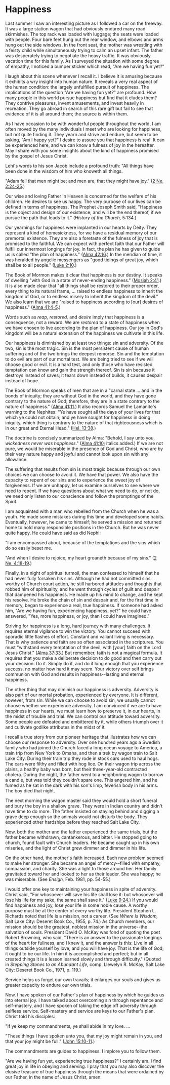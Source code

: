 # Happiness

Last summer I saw an interesting picture as I followed a car on the freeway.
It was a large station wagon that had obviously endured many road skirmishes.
The top rack was loaded with luggage; the seats were loaded with people. Four
bare feet hung out the rear window, and elbows and arms hung out the side
windows. In the front seat, the mother was wrestling with a feisty child while
simultaneously trying to calm an upset infant. The father was desperately
trying to negotiate the heavy traffic. It was obviously vacation time for this
family. As I surveyed the situation with some degree of empathy, I noticed a
bumper sticker which read, "Are we having fun yet?"

I laugh about this scene whenever I recall it. I believe it is amusing because
it exhibits a wry insight into human nature. It reveals a very real aspect of
the human condition: the largely unfulfilled pursuit of happiness. The
implications of the question "Are we having fun yet?" are profound. How many
people in this world pursue happiness but find that it eludes them? They
contrive pleasures, invent amusements, and invest heavily in recreation. They
go abroad in search of this rare gift but fail to see that evidence of it is
all around them; the source is within them.

As I have occasion to be with wonderful people throughout the world, I am
often moved by the many individuals I meet who are looking for happiness, but
not quite finding it. They yearn and strive and endure, but seem to be asking,
"Am I happy yet?" I desire to assure you that happiness is real. It can be
experienced here, and we can know a fulness of joy in the hereafter. May I
share with you some insights about the kind of happiness promised by the
gospel of Jesus Christ.

Lehi's words to his son Jacob include a profound truth: "All things have been
done in the wisdom of him who knoweth all things.

"Adam fell that men might be; and men are, that they might have joy." ([2 Ne.
2:24-25](https://www.lds.org/scriptures/bofm/2-ne/2.24-25?lang=eng#23).)

Our wise and loving Father in Heaven is concerned for the welfare of his
children. He desires to see us happy. The very purpose of our lives can be
defined in terms of happiness. The Prophet Joseph Smith said, "Happiness is
the object and design of our existence; and will be the end thereof, if we
pursue the path that leads to it." (_History of the Church,_ 5:134.)

Our yearnings for happiness were implanted in our hearts by Deity. They
represent a kind of homesickness, for we have a residual memory of our
premortal existence. They are also a foretaste of the fulness of joy that is
promised to the faithful. We can expect with perfect faith that our Father
will fulfill our innermost longings for joy. In fact, the plan he has given to
guide us is called "the plan of happiness." ([Alma
42:16](https://www.lds.org/scriptures/bofm/alma/42.16?lang=eng#15).) In the
meridian of time, it was heralded by angelic messengers as "good tidings of
great joy, which shall be to all people." ([Luke
2:10](https://www.lds.org/scriptures/nt/luke/2.10?lang=eng#9).)

The Book of Mormon makes it clear that happiness is our destiny. It speaks of
dwelling "with God in a state of never-ending happiness." ([Mosiah
2:41](https://www.lds.org/scriptures/bofm/mosiah/2.41?lang=eng#40).) It is
also made clear that "all things shall be restored to their proper order,
every thing to its natural frame, ... raised to endless happiness to inherit the
kingdom of God, or to endless misery to inherit the kingdom of the devil." We
also learn that we are "raised to happiness according to [our] desires of
happiness." ([Alma
41:4-5](https://www.lds.org/scriptures/bofm/alma/41.4-5?lang=eng#3).)

Words such as _reap, restored,_ and _desire_ imply that happiness is a
consequence, not a reward. We are _restored_ to a state of happiness when we
have chosen to live according to the plan of happiness. Our joy in God's
kingdom will be a natural extension of the happiness we cultivate in this
life.

Our happiness is diminished by at least two things: sin and adversity. Of the
two, sin is the most tragic. Sin is the most persistent cause of human
suffering and of the two brings the deepest remorse. Sin and the temptation to
do evil are part of our mortal test. We are being tried to see if we will
choose good or evil. It is a hard test, and only those who have resisted
temptation can know and gain the strength thereof. Sin is sin because it
destroys instead of saves; it tears down instead of builds, it causes despair
instead of hope.

The Book of Mormon speaks of men that are in a "carnal state ... and in the
bonds of iniquity; they are without God in the world, and they have gone
contrary to the nature of God; therefore, they are in a state contrary to the
nature of happiness." ([Alma
41:11](https://www.lds.org/scriptures/bofm/alma/41.11?lang=eng#10).) It also
records Samuel the Lamanite's warning to the Nephites: "Ye have sought all the
days of your lives for that which ye could not obtain; and ye have sought for
happiness in doing iniquity, which thing is contrary to the nature of that
righteousness which is in our great and Eternal Head." ([Hel.
13:38](https://www.lds.org/scriptures/bofm/hel/13.38?lang=eng#37).)

The doctrine is concisely summarized by Alma: "Behold, I say unto you,
_wickedness never was happiness_." ([Alma
41:10](https://www.lds.org/scriptures/bofm/alma/41.10?lang=eng#9); italics
added.) If we are not pure, we would be miserable in the presence of God and
Christ, who are by their very nature happy and joyful and cannot look upon sin
with any allowance.

The suffering that results from sin is most tragic because through our own
choices we can choose to avoid it. We have that power. We also have the
capacity to repent of our sins and to experience the sweet joy of forgiveness.
If we are unhappy, let us examine ourselves to see where we need to repent. If
we have questions about what we need to do, or not do, we need only listen to
our conscience and follow the promptings of the Spirit.

I am acquainted with a man who rebelled from the Church when he was a youth.
He made some mistakes during this time and developed some habits. Eventually,
however, he came to himself; he served a mission and returned home to hold
many responsible positions in the Church. But he was never quite happy. He
could have said as did Nephi:

"I am encompassed about, because of the temptations and the sins which do so
easily beset me.

"And when I desire to rejoice, my heart groaneth because of my sins." ([2 Ne.
4:18-19](https://www.lds.org/scriptures/bofm/2-ne/4.18-19?lang=eng#17).)

Finally, in a night of spiritual turmoil, the man confessed to himself that he
had never fully forsaken his sins. Although he had not committed sins worthy
of Church court action, he still harbored attitudes and thoughts that robbed
him of spirituality, and he went through cycles of guilt and despair that
dampened his happiness. He made up his mind to change, and he kept his
resolve. He broke the chain of sin and despair and, for the first time in
memory, began to experience a real, true happiness. If someone had asked him,
"Are we having fun, experiencing happiness, yet?" he could have answered,
"Yes, more happiness, or joy, than I could have imagined."

Striving for happiness is a long, hard journey with many challenges. It
requires eternal vigilance to win the victory. You cannot succeed with
sporadic little flashes of effort. Constant and valiant living is necessary.
That is why patience and faith are so often associated in the scriptures. You
must "withstand every temptation of the devil, with [your] faith on the Lord
Jesus Christ." ([Alma
37:33](https://www.lds.org/scriptures/bofm/alma/37.33?lang=eng#32).) But
remember, faith is not a magical formula. It requires that you make a
deliberate decision to do good and then carry out your decision. Do it. Simply
do it, and do it long enough that you experience success, no matter how hard
it may seem. Your victory over self brings communion with God and results in
happiness--lasting and eternal happiness.

The other thing that may diminish our happiness is adversity. Adversity is
also part of our mortal probation, experienced by everyone. It is different,
however, from sin. While we can choose to avoid sin, we usually cannot choose
whether we experience adversity. I am convinced if we are to have happiness in
our hearts, we must learn how to preserve it, in our hearts, in the midst of
trouble and trial. We can control our attitude toward adversity. Some people
are defeated and embittered by it, while others triumph over it and cultivate
godlike attributes in the midst of it.

I recall a true story from our pioneer heritage that illustrates how we can
choose our response to adversity. Over one hundred years ago a Swedish family
who had joined the Church faced a long ocean voyage to America, a train trip
from New York to Omaha, and then a trek by wagon train to Salt Lake City.
During their train trip they rode in stock cars used to haul hogs. The cars
were filthy and filled with hog lice. On their wagon trip across the plains, a
healthy baby was born, but their three-year-old contracted cholera. During the
night, the father went to a neighboring wagon to borrow a candle, but was told
they couldn't spare one. This angered him, and he fumed as he sat in the dark
with his son's limp, feverish body in his arms. The boy died that night.

The next morning the wagon master said they would hold a short funeral and
bury the boy in a shallow grave. They were in Indian country and didn't have
time to do more. The father insisted on staying behind and digging a grave
deep enough so the animals would not disturb the body. They experienced other
hardships before they reached Salt Lake City.

Now, both the mother and the father experienced the same trials, but the
father became withdrawn, cantankerous, and bitter. He stopped going to church,
found fault with Church leaders. He became caught up in his own miseries, and
the light of Christ grew dimmer and dimmer in his life.

On the other hand, the mother's faith increased. Each new problem seemed to
make her stronger. She became an angel of mercy--filled with empathy,
compassion, and charity. She was a light to those around her. Her family
gravitated toward her and looked to her as their leader. She was happy; he was
miserable. (See _Ensign,_ Feb. 1981, pp. 54-55.)

I would offer one key to maintaining your happiness in spite of adversity.
Christ said, "For whosoever will save his life shall lose it: but whosoever
will lose his life for my sake, the same shall save it." ([Luke
9:24](https://www.lds.org/scriptures/nt/luke/9.24?lang=eng#23).) If you would
find happiness and joy, lose your life in some noble cause. A worthy purpose
must be at the center of every worthy life. President Stephen L. Richards
noted that life is a mission, not a career. (See _Where Is Wisdom,_ Salt Lake
City: Deseret Book Co., 1955, p. 74.) As Church members, our mission should be
the greatest, noblest mission in the universe--the salvation of souls.
President David O. McKay was fond of quoting the poet Robert Browning, who
said, "There is an answer to the passionate longings of the heart for
fullness, and I knew it, and the answer is this: Live in all things outside
yourself by love, and you will have joy. That is the life of God; it ought to
be our life. In him it is accomplished and perfect; but in all created things
it is a lesson learned slowly and through difficulty." (Quoted in _Stepping
Stones to an Abundant Life,_ comp. Llewelyn R. McKay, Salt Lake City: Deseret
Book Co., 1971, p. 119.)

Service helps us forget our own travails; it enlarges our souls and gives us
greater capacity to endure our own trials.

Now, I have spoken of our Father's plan of happiness by which he guides us
into eternal joy. I have talked about overcoming sin through repentance and
self-mastery, and I have spoken of taking the edge off adversity through
selfless service. Self-mastery and service are keys to our Father's plan.
Christ told his disciples:

"If ye keep my commandments, ye shall abide in my love. ...

"These things I have spoken unto you, that my joy might remain in you, and
that your joy might be full." ([John
15:10-11](https://www.lds.org/scriptures/nt/john/15.10-11?lang=eng#9).)

The commandments are guides to happiness. I implore you to follow them.

"Are we having fun yet, experiencing true happiness?" I certainly am. I find
great joy in life in obeying and serving. I pray that you may also discover
the elusive treasure of true happiness through the means that were ordained by
our Father, in the name of Jesus Christ, amen.

